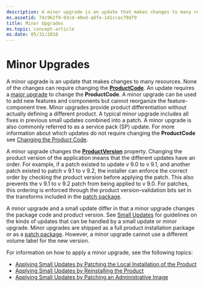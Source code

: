 ```yaml
---
description: A minor upgrade is an update that makes changes to many resources.
ms.assetid: 74c962f9-93cd-40ed-a8fe-141ccac79d79
title: Minor Upgrades
ms.topic: concept-article
ms.date: 05/31/2018
---
```


# Minor Upgrades

A minor upgrade is an update that makes changes to many resources. None of the changes can require changing the [**ProductCode**](productcode.md). An update requires a [major upgrade](major-upgrades.md) to change the **ProductCode**. A minor upgrade can be used to add new features and components but cannot reorganize the feature-component tree. Minor upgrades provide product differentiation without actually defining a different product. A typical minor upgrade includes all fixes in previous small updates combined into a patch. A minor upgrade is also commonly referred to as a service pack (SP) update. For more information about which updates do not require changing the **ProductCode** see [Changing the Product Code](changing-the-product-code.md).

A minor upgrade changes the [**ProductVersion**](productversion.md) property. Changing the product version of the application means that the different updates have an order. For example, if a patch existed to update v 9.0 to v 9.1, and another patch existed to patch v 9.1 to v 9.2, the installer can enforce the correct order by checking the product version before applying the patch. This also prevents the v 9.1 to v 9.2 patch from being applied to v 9.0. For patches, this ordering is enforced through the product version–validation bits set in the transforms included in the [patch package](patch-packages.md).

A minor upgrade and a small update differ in that a minor upgrade changes the package code and product version. See [Small Updates](small-updates.md) for guidelines on the kinds of updates that can be handled by a small update or minor upgrade. Minor upgrades are shipped as a full product installation package or as a [patch package](patch-packages.md). However, a minor upgrade cannot use a different volume label for the new version.

For information on how to apply a minor upgrade, see the following topics:

-   [Applying Small Updates by Patching the Local Installation of the Product](applying-small-updates-by-patching-the-local-installation-of-the-product.md)
-   [Applying Small Updates by Reinstalling the Product](applying-small-updates-by-reinstalling-the-product.md)
-   [Applying Small Updates by Patching an Administrative Image](applying-small-updates-by-patching-an-administrative-image.md)

 

 



